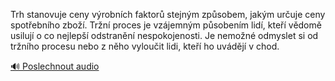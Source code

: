 
Trh stanovuje ceny výrobních faktorů stejným způsobem, jakým určuje ceny spotřebního zboží. Tržní proces je vzájemným působením lidí, kteří vědomě usilují o co nejlepší odstranění nespokojenosti. Je nemožné odmyslet si od tržního procesu nebo z něho vyloučit lidi, kteří ho uvádějí v chod.

[🔊 Poslechnout audio](/data/7-paragraphs/audio/chapter_62/para_008-Trh-stanovuje-ceny-vrobnch-faktor-stejnm-zpso.mp3)

